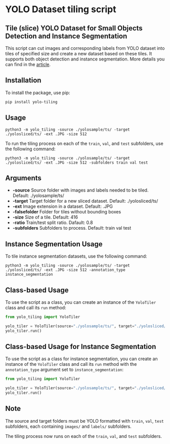 # YOLO Dataset tiling script

## Tile (slice) YOLO Dataset for Small Objects Detection and Instance Segmentation

This script can cut images and corresponding labels from YOLO dataset into tiles of specified size and create a new dataset based on these tiles. It supports both object detection and instance segmentation. More details you can find in the <a href="https://towardsdatascience.com/tile-slice-yolo-dataset-for-small-objects-detection-a75bf26f7fa2">article</a>.

## Installation

To install the package, use pip:

```bash
pip install yolo-tiling
```

## Usage 

`python3 -m yolo_tiling -source ./yolosample/ts/ -target ./yolosliced/ts/ -ext .JPG -size 512`

To run the tiling process on each of the `train`, `val`, and `test` subfolders, use the following command:

`python3 -m yolo_tiling -source ./yolosample/ts/ -target ./yolosliced/ts/ -ext .JPG -size 512 -subfolders train val test`

## Arguments

- **-source**        Source folder with images and labels needed to be tiled. Default: ./yolosample/ts/
- **-target**        Target folder for a new sliced dataset. Default: ./yolosliced/ts/
- **-ext**           Image extension in a dataset. Default: .JPG
- **-falsefolder**   Folder for tiles without bounding boxes
- **-size**          Size of a tile. Default: 416
- **-ratio**         Train/test split ratio. Dafault: 0.8
- **-subfolders**    Subfolders to process. Default: train val test

## Instance Segmentation Usage

To tile instance segmentation datasets, use the following command:

`python3 -m yolo_tiling -source ./yolosample/ts/ -target ./yolosliced/ts/ -ext .JPG -size 512 -annotation_type instance_segmentation`

## Class-based Usage

To use the script as a class, you can create an instance of the `YoloTiler` class and call its `run` method:

```python
from yolo_tiling import YoloTiler

yolo_tiler = YoloTiler(source="./yolosample/ts/", target="./yolosliced/ts/", ext=".JPG", falsefolder=None, size=512, ratio=0.8)
yolo_tiler.run()
```

## Class-based Usage for Instance Segmentation

To use the script as a class for instance segmentation, you can create an instance of the `YoloTiler` class and call its `run` method with the `annotation_type` argument set to `instance_segmentation`:

```python
from yolo_tiling import YoloTiler

yolo_tiler = YoloTiler(source="./yolosample/ts/", target="./yolosliced/ts/", ext=".JPG", falsefolder=None, size=512, ratio=0.8, annotation_type="instance_segmentation")
yolo_tiler.run()
```

## Note

The source and target folders must be YOLO formatted with `train`, `val`, `test` subfolders, each containing `images/` and `labels/` subfolders.

The tiling process now runs on each of the `train`, `val`, and `test` subfolders.
